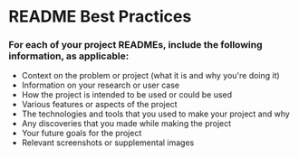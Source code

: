 # README Best Practices

### For each of your project READMEs, include the following information, as applicable:

- Context on the problem or project (what it is and why you're doing it)
- Information on your research or user case
- How the project is intended to be used or could be used
- Various features or aspects of the project
- The technologies and tools that you used to make your project and why
- Any discoveries that you made while making the project
- Your future goals for the project
- Relevant screenshots or supplemental images
